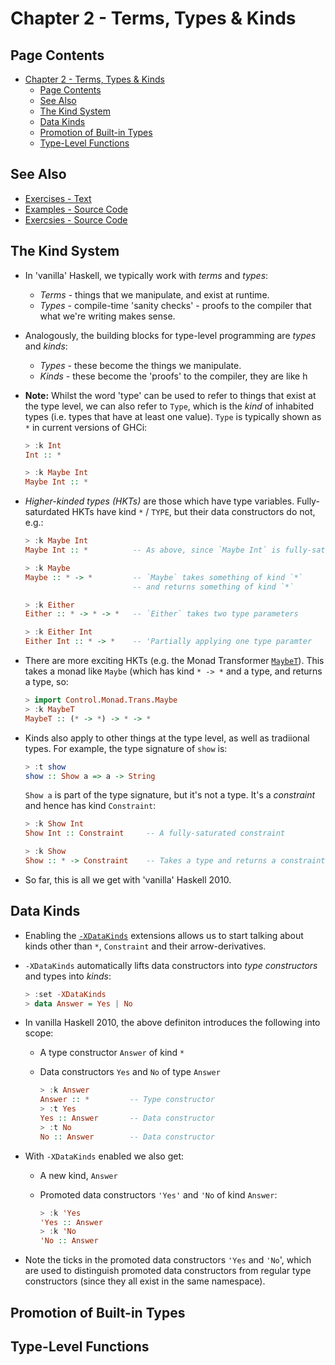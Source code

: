 # Chapter 2 - Terms, Types & Kinds

## Page Contents
- [Chapter 2 - Terms, Types & Kinds](#chapter-2---terms-types--kinds)
  - [Page Contents](#page-contents)
  - [See Also](#see-also)
  - [The Kind System](#the-kind-system)
  - [Data Kinds](#data-kinds)
  - [Promotion of Built-in Types](#promotion-of-built-in-types)
  - [Type-Level Functions](#type-level-functions)


## See Also

- [Exercises - Text](Exercises.md)
- [Examples - Source Code](Examples.hs)
- [Exercsies - Source Code](Exercises.hs)


## The Kind System

- In 'vanilla' Haskell, we typically work with _terms_ and _types_:
  - _Terms_ - things that we manipulate, and exist at runtime.
  - _Types_ - compile-time 'sanity checks' - proofs to the compiler that what
    we're writing makes sense.

- Analogously, the building blocks for type-level programming are _types_ and
_kinds_:
    - _Types_ - these become the things we manipulate.
    - _Kinds_ - these become the 'proofs' to the compiler, they are like h

- **Note:** Whilst the word 'type' can be used to refer to things that exist at
the type level, we can also refer to `Type`, which is the _kind_  of
inhabited types (i.e. types that have at least one value).   `Type` is
typically shown as `*` in current versions of GHCi:

    ```haskell
    > :k Int
    Int :: *

    > :k Maybe Int
    Maybe Int :: *
    ```

- _Higher-kinded types (HKTs)_ are those which have type variables.
Fully-saturdated HKTs have kind `*` / `TYPE`, but their data constructors do
not, e.g.:

    ```haskell
    > :k Maybe Int
    Maybe Int :: *          -- As above, since `Maybe Int` is fully-saturated

    > :k Maybe
    Maybe :: * -> *         -- `Maybe` takes something of kind `*`
                            -- and returns something of kind `*`

    > :k Either
    Either :: * -> * -> *   -- `Either` takes two type parameters

    > :k Either Int
    Either Int :: * -> *    -- 'Partially applying one type paramter
    ```

- There are more exciting HKTs (e.g. the Monad Transformer [`MaybeT`](http://hackage.haskell.org/package/transformers-0.5.6.2/docs/Control-Monad-Trans-Maybe.html#t:MaybeT)).  This takes a monad like `Maybe`
(which has kind `* -> *` and a type, and returns a type, so:

    ```haskell
    > import Control.Monad.Trans.Maybe
    > :k MaybeT
    MaybeT :: (* -> *) -> * -> *
    ```

- Kinds also apply to other things at the type level, as well as tradiional
types.  For example, the type signature of `show` is:

    ```haskell
    > :t show
    show :: Show a => a -> String
    ```

    `Show a` is part of the type signature, but it's not a type.  It's a
    _constraint_ and hence has kind `Constraint`:

    ```haskell
    > :k Show Int
    Show Int :: Constraint     -- A fully-saturated constraint

    > :k Show
    Show :: * -> Constraint    -- Takes a type and returns a constraint
    ```

- So far, this is all we get with 'vanilla' Haskell 2010.

## Data Kinds

- Enabling the [`-XDataKinds`](https://downloads.haskell.org/~ghc/latest/docs/html/users_guide/glasgow_exts.html#datatype-promotion) extensions allows us to start talking about kinds other than `*`, `Constraint` and their arrow-derivatives.

- `-XDataKinds` automatically lifts data constructors into _type constructors_
and types into _kinds_:

    ```haskell
    > :set -XDataKinds
    > data Answer = Yes | No
    ```

- In vanilla Haskell 2010, the above definiton introduces the following into
scope:
  - A type constructor `Answer` of kind `*`
  - Data constructors `Yes` and `No` of type `Answer`

    ```haskell
    > :k Answer
    Answer :: *         -- Type constructor
    > :t Yes
    Yes :: Answer       -- Data constructor
    > :t No
    No :: Answer        -- Data constructor
    ```

- With `-XDataKinds` enabled we also get:
  - A new kind, `Answer`
  - Promoted data constructors `'Yes'` and `'No` of kind `Answer`:

    ```haskell
    > :k 'Yes
    'Yes :: Answer
    > :k 'No
    'No :: Answer
    ```

- Note the ticks in the promoted data constructors `'Yes` and `'No`', which are
used to distinguish promoted data constructors from regular type constructors
(since they all exist in the same namespace).


## Promotion of Built-in Types


## Type-Level Functions